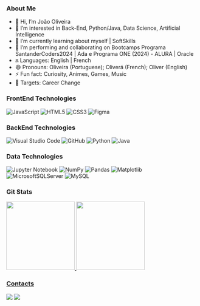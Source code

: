 
### About Me

- 👋 Hi, I’m João Oliveira
- 👀 I’m interested in Back-End, Python/Java, Data Science, Artificial Intelligence
- 🌱 I’m currently learning about myself | SoftSkills
- 💞️ I’m performing and collaborating on Bootcamps Programa SantanderCoders2024 | Ada e Programa ONE (2024) - ALURA | Oracle
- 🔛 Languages: English | French
- 😄 Pronouns: Oliveira (Portuguese); Oliverá (French); Oliver (English)
- ⚡ Fun fact: Curiosity, Animes, Games, Music
- 🎯 Targets: Career Change

### FrontEnd Technologies
![JavaScript](https://img.shields.io/badge/javascript-%23323330.svg?style=for-the-badge&logo=javascript&logoColor=%23F7DF1E)
![HTML5](https://img.shields.io/badge/html5-%23E34F26.svg?style=for-the-badge&logo=html5&logoColor=white)
![CSS3](https://img.shields.io/badge/css3-%231572B6.svg?style=for-the-badge&logo=css3&logoColor=white)
![Figma](https://img.shields.io/badge/figma-%23F24E1E.svg?style=for-the-badge&logo=figma&logoColor=white)

### BackEnd Technologies
![Visual Studio Code](https://img.shields.io/badge/Visual%20Studio%20Code-0078d7.svg?style=for-the-badge&logo=visual-studio-code&logoColor=white)
![GitHub](https://img.shields.io/badge/github-%23121011.svg?style=for-the-badge&logo=github&logoColor=white)
![Python](https://img.shields.io/badge/python-3670A0?style=for-the-badge&logo=python&logoColor=ffdd54)
![Java](https://img.shields.io/badge/java-%23ED8B00.svg?style=for-the-badge&logo=openjdk&logoColor=white)

### Data Technologies
![Jupyter Notebook](https://img.shields.io/badge/jupyter-%23FA0F00.svg?style=for-the-badge&logo=jupyter&logoColor=white)
![NumPy](https://img.shields.io/badge/numpy-%23013243.svg?style=for-the-badge&logo=numpy&logoColor=white)
![Pandas](https://img.shields.io/badge/pandas-%23150458.svg?style=for-the-badge&logo=pandas&logoColor=white)
![Matplotlib](https://img.shields.io/badge/Matplotlib-%23ffffff.svg?style=for-the-badge&logo=Matplotlib&logoColor=black)
![MicrosoftSQLServer](https://img.shields.io/badge/Microsoft%20SQL%20Server-CC2927?style=for-the-badge&logo=microsoft%20sql%20server&logoColor=white)
![MySQL](https://img.shields.io/badge/mysql-4479A1.svg?style=for-the-badge&logo=mysql&logoColor=white)

### Git Stats

<div>
<a href="https://github.com/jjofilho">
<img loading="lazy" height="180em" src="https://github-readme-stats.vercel.app/api/top-langs/?username=jjofilho&layout=compact&langs_count=7&theme=dracula"/>
<img loading="lazy" height="180em" src="https://github-readme-stats.vercel.app/api?username=jjofilho&show_icons=true&theme=dracula&include_all_commits=true&count_private=true"/>
</div>


### Contacts
<div>
<a href = "mailto:joaodejesusoliveirafilho@gmail.com"><img loading="lazy" src="https://img.shields.io/badge/Gmail-D14836?style=for-the-badge&logo=gmail&logoColor=white" target="_blank"></a>
<a href="https://www.linkedin.com/in/joaooliveiradigital/" target="_blank"><img loading="lazy" src="https://img.shields.io/badge/-LinkedIn-%230077B5?style=for-the-badge&logo=linkedin&logoColor=white" target="_blank"></a>   
</div>
